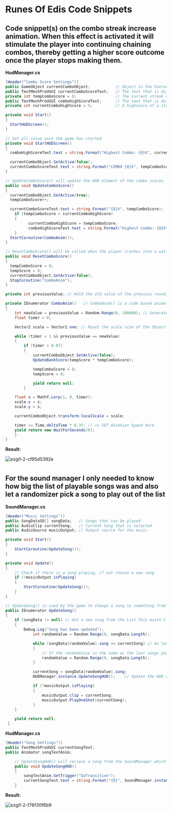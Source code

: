 # Runes Of Edis Code Snippets

## Code snippet(s) on the combo streak increase animation. When this effect is activated it will stimulate the player into continuing chaining combos, thereby getting a higher score outcome once the player stops making them.

**HudManager.cs**
```cs
[Header("Combo Score Settings")]
public GameObject currentComboObject;           // Object in the hierarchy for the combo HUD element
public TextMeshProUGUI currentComboScoreText;   // The text that is displayed for the current streak the player has
private int tempComboScore = 0;                 // The current streak of combos created because of a long drift/score session
public TextMeshProUGUI comboHighScoreText;      // The text that is displayed for the combo streak
private int currentComboHighScore = 5;          // A highscore of a streak the player can beat when he/she is drifting about 

private void Start()
{
  StartHUDScreen();
}

// Set all value once the game has started
private void StartHUDScreen()
{
  comboHighScoreText.text = string.Format("Highest Combo: {0}X", currentComboHighScore);

  currentComboObject.SetActive(false);
  currentComboScoreText.text = string.Format("COMBO {0}X", tempComboScore);
}

// UpdateComboScore() will update the HUD element of the combo scores
public void UpdateComboScore()
{
  currentComboObject.SetActive(true);
  tempComboScore++;

  currentComboScoreText.text = string.Format("{0}X", tempComboScore);
	if (tempComboScore > currentComboHighScore)
	{
		  currentComboHighScore = tempComboScore;
		  comboHighScoreText.text = string.Format("Highest Combo: {0}X", currentComboHighScore);
	}
  StartCoroutine(ComboAnim());
}

// ResetComboScore() will be called when the player crashes into a wall
public void ResetComboScore()
{
  tempComboScore = 0;
  tempScore = 0;
  currentComboObject.SetActive(false);
  StopCoroutine("ComboAnim");
}

private int previousValue; // Hold the old value of the previous round, this will stop the While loop for a short period

private IEnumerator ComboAnim()   // ComboAnim() is a code based animation that will show the combo streak shrink if the player doesn't perform a new combo 
{
	int newValue = previousValue = Random.Range(0, 100000); // Generate a random value between to large points
	float timer = 0;

	Vector2 scale = Vector2.one; // Reset the scale size of the Object back to 1,1 on XY-axis

	while (timer < 1 && previousValue == newValue)
	{
		if (timer > 0.8f)
		{
			currentComboObject.SetActive(false);
			UpdateBankScore(tempScore * tempComboScore);

			tempComboScore = 0;
			tempScore = 0;

			yield return null;
		}

	float s = Mathf.Lerp(1, 0, timer);
	scale.x = s;
	scale.y = s;

	currentComboObject.transform.localScale = scale;

	timer += Time.deltaTime * 0.3f; // << SET Animtion Speed here 
	yield return new WaitForSeconds(0);
	}
}
```

**Result:**

![ezgif-2-cf95d5392e](https://user-images.githubusercontent.com/78432932/162633026-c6bbad91-17dc-4e0a-889d-42ba4dac89a6.gif)

#

## For the sound manager I only needed to know how big the list of playable songs was and also let a randomizer pick a song to play out of the list

**SoundManager.cs**

```cs
[Header("Music Settings")]
public SongDataSO[] songData;	// Songs that can be played
public AudioClip currentSong;	// Current Song that is selected
public AudioSource musicOutput;	// Output source for the music

private void Start()
{
	StartCoroutine(UpdateSong());
}

private void Update()
{
	// Check if there is a song playing, if not choose a new song
  	if (!musicOutput.isPlaying)
  	{
	  	StartCoroutine(UpdateSong());
	}
}

// UpdateSong() is used by the game to change a song to something from a set Array
public IEnumerator UpdateSong()
{
	if (songData != null) // Get a new song from the List this mustn't be a song that is currently played and update the whole songNameText
  	{
	  	Debug.Log("Song has been updated");
    		int randomValue = Random.Range(0, songData.Length);

    		while (songData[randomValue].song == currentSong) // As long as the current picked song is the same as the only that just ended, pick a new one
    		{
	    		// If the randomValue is the same as the last songs position, the function will be restarted
      			randomValue = Random.Range(0, songData.Length);
    		}

    		currentSong = songData[randomValue].song;
    		HUDManager.instance.UpdateSongHUD();	// Update the HUD element that shows what song is currently being played

    		if (!musicOutput.isPlaying)
    		{
	    		musicOutput.clip = currentSong;
      			musicOutput.PlayOneShot(currentSong);
    		}
  	}

	yield return null;
 }
```

**HudManager.cs**
```cs
[Header("Song Settings")]
public TextMeshProUGUI currentSongText;
public Animator songTextAnim;

	// UpdateSongHUD() will recieve a song from the SoundManager which tells it to show the Player what kind of song is currently being played
	public void UpdateSongHUD()
	{
		songTextAnim.SetTrigger("GoTransition");
		currentSongText.text = string.Format("{0}", SoundManager.instance.currentSong.name);
	}
```

**Result:**

![ezgif-2-f76f30f6b9](https://user-images.githubusercontent.com/78432932/162633647-4b6d6ddf-2734-4b96-828f-126bbafd4848.gif)

#
